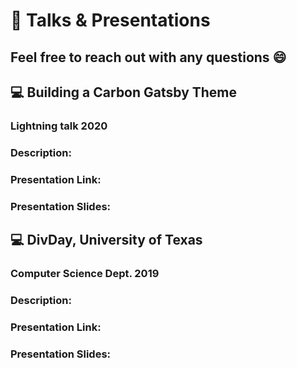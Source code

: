 # 📢 Talks & Presentations
Feel free to reach out with any questions 😄
---------------------------------
## 💻 Building a Carbon Gatsby Theme
### Lightning talk 2020

  ### Description:

  ### Presentation Link:

  ### Presentation Slides:  
  
## 💻 DivDay, University of Texas 
### Computer Science Dept. 2019

  ### Description:

  ### Presentation Link:

  ### Presentation Slides:  
